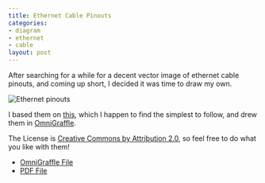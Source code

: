 ```yaml
--- 
title: Ethernet Cable Pinouts
categories: 
- diagram
- ethernet
- cable
layout: post
---
```

After searching for a while for a decent vector image of ethernet cable pinouts, and coming up short, I decided it was time to draw my own.

![Ethernet pinouts](http://files.my-mili.eu/ethernet_cables.png "Ethernet cables")

I based them on [this](http://technical.philex.com/networks/web/explain/images/cabst.jpg "Ethernet cable pinout"), which I happen to find the simplest to follow, and drew them in [OmniGraffle](http://www.omnigroup.com/applications/OmniGraffle/ "The Omni Group - OmniGraffle").

The License is [Creative Commons by Attribution 2.0](http://creativecommons.org/licenses/by/2.0/ "Creative Commons Attribution 2.0 Generic"), so feel free to do what you like with them!

  * [OmniGraffle File](http://files.my-mili.eu/ethernet_cables.graffle.zip "Ethernet Cables")
  * [PDF File](http://files.my-mili.eu/ethernet_cables.pdf "Ethernet Cables")
